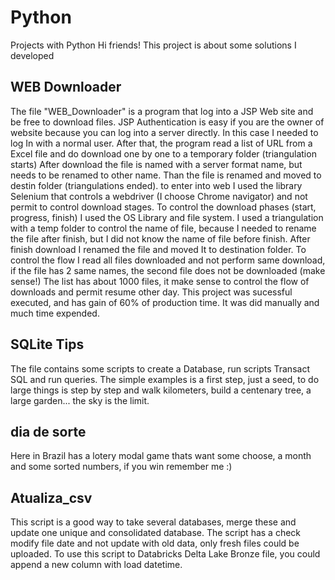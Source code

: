 # Python
Projects with Python
Hi friends!
This project is about some solutions I developed
## WEB Downloader
The file "WEB_Downloader" is a program that log into a JSP Web site and be free to download files.
JSP Authentication is easy if you are the owner of website because you can log into a server directly. In this case I needed to log In with a normal user.
After that, the program read a list of URL from a Excel file and do download one by one to a temporary folder (triangulation starts)
After download the file is named with a server format name, but needs to be renamed to other name. Than the file is renamed and moved to destin folder (triangulations ended).
to enter into web I used the library Selenium that controls a webdriver (I choose Chrome navigator) and not permit to control download stages.
To control the download phases (start, progress, finish) I used the OS Library and file system.
I used a triangulation with a temp folder to control the name of file, because I needed to rename the file after finish, but I did not know the name of file before finish.
After finish download I renamed the file and moved It to destination folder.
To control the flow I read all files downloaded and not perform same download, if the file has 2 same names, the second file does not be downloaded (make sense!)
The list has about 1000 files, it make sense to control the flow of downloads and permit resume other day.
This project was sucessful executed, and has gain of 60% of production time. It was did manually and much time expended.

## SQLite Tips
The file contains some scripts to create a Database, run scripts Transact SQL and run queries.
The simple examples is a first step, just a seed, to do large things is step by step and walk kilometers, build a centenary tree, a large garden... the sky is the limit.

## dia de sorte
Here in Brazil has a lotery modal game thats want some choose, a month and some sorted numbers, if you win remember me :)

## Atualiza_csv
This script is a good way to take several databases, merge these and update one unique and consolidated database. The script has a check modify file date and not update with old data, only fresh files could be uploaded.
To use this script to Databricks Delta Lake Bronze file, you could append a new column with load datetime.
